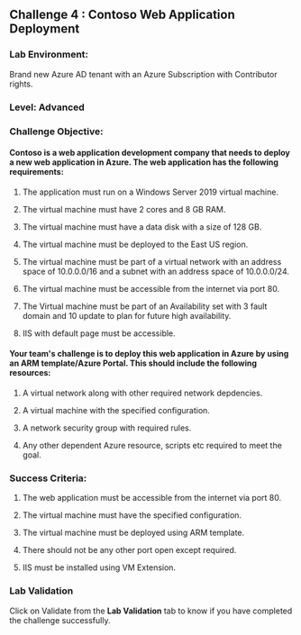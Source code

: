 ## Challenge 4 : Contoso Web Application Deployment

### **Lab Environment:** 
Brand new Azure AD tenant with an Azure Subscription with Contributor rights.  

### **Level:** Advanced 

### **Challenge Objective:**

#### Contoso is a web application development company that needs to deploy a new web application in Azure. The web application has the following requirements:

1. The application must run on a Windows Server 2019 virtual machine.

1. The virtual machine must have 2 cores and 8 GB RAM.

1. The virtual machine must have a data disk with a size of 128 GB.

1. The virtual machine must be deployed to the East US region.

1. The virtual machine must be part of a virtual network with an address space of 10.0.0.0/16 and a subnet with an address space of 10.0.0.0/24.

1. The virtual machine must be accessible from the internet via port 80.
 
1. The Virtual machine must be part of an Availability set with 3 fault domain and 10 update to plan for future high availability. 

1. IIS with default page must be accessible.

#### Your team's challenge is to deploy this web application in Azure by using an ARM template/Azure Portal. This should include the following resources:

1. A virtual network along with other required network depdencies. 

1. A virtual machine with the specified configuration.

1. A network security group with required rules.

1. Any other dependent Azure resource, scripts etc required to meet the 
goal.

### Success Criteria:

1. The web application must be accessible from the internet via port 80.

1. The virtual machine must have the specified configuration.

1. The virtual machine must be deployed using ARM template. 

1. There should not be any other port open except required. 

1. IIS must be installed using VM Extension.

### Lab Validation

Click on Validate from the **Lab Validation** tab to know if you have completed the challenge successfully.
